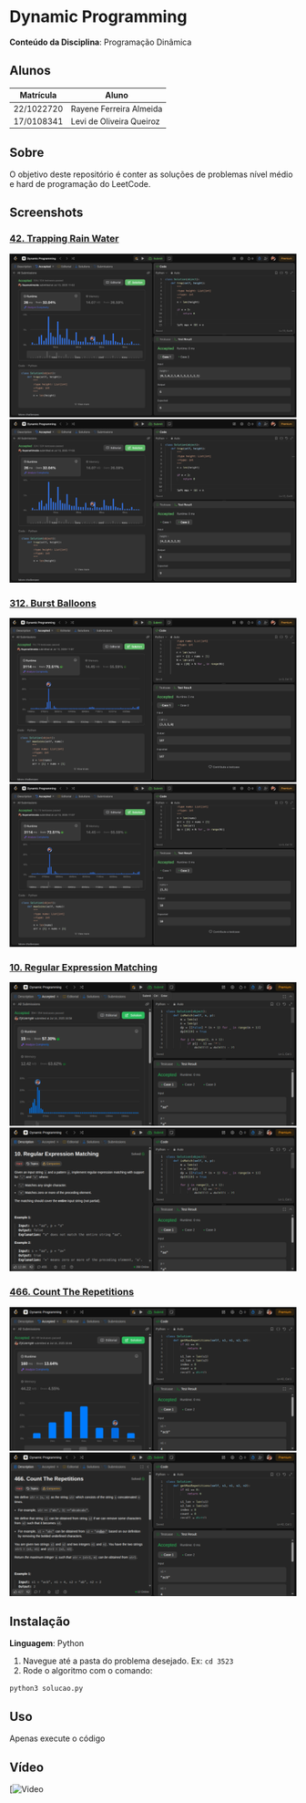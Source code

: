 # Dynamic Programming

**Conteúdo da Disciplina**: Programação Dinâmica

## Alunos
|Matrícula | Aluno |
| -- | -- |
| 22/1022720  | Rayene Ferreira Almeida |
| 17/0108341 | Levi de Oliveira Queiroz |


## Sobre 
O objetivo deste repositório é conter as soluções de problemas nível médio e hard de programação do LeetCode. 


## Screenshots

### [42. Trapping Rain Water](https://leetcode.com/problems/trapping-rain-water/description/?envType=problem-list-v2&envId=dynamic-programming)

![42_1](assets/42_1.png)
![42_2](assets/42_2.png)

### [312. Burst Balloons](https://leetcode.com/problems/burst-balloons/description/?envType=problem-list-v2&envId=dynamic-programming)

![312_1](assets/312_1.png)
![312_2](assets/312_2.png)

### [10. Regular Expression Matching](https://leetcode.com/problems/regular-expression-matching/description/?envType=problem-list-v2&envId=dynamic-programming)

![10_1](assets/10_1.png)
![10_2](assets/10_2.png)

### [466. Count The Repetitions](https://leetcode.com/problems/count-the-repetitions/description/?envType=problem-list-v2&envId=dynamic-programming)

![466_1](assets/466_1.png)
![466_2](assets/466_2.png)

## Instalação 
**Linguagem**: Python<br>
1. Navegue até a pasta do problema desejado. Ex: `cd 3523`
2. Rode o algoritmo com o comando:

```
python3 solucao.py
```

## Uso 
Apenas execute o código

## Vídeo 

[![Video](https://youtu.be/peSrz7t2BIk)
